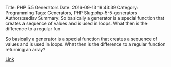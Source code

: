 Title: PHP 5.5 Generators
Date: 2016-09-13 19:43:39
Category: Programming
Tags: Generators, PHP
Slug:php-5-5-generators
Authors:sedlav
Summary: So basically a generator is a special function that creates a sequence of values and is used in loops. What then is the difference to a regular fun

> 
So basically a generator is a special function that creates a sequence of values and is used in loops. What then is the difference to a regular function returning an array?

[Link](http://geekmonkey.org/2012/11/php-5-5-generators/)
